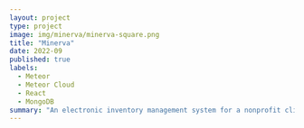 ```yaml
---
layout: project
type: project
image: img/minerva/minerva-square.png
title: "Minerva"
date: 2022-09
published: true
labels:
  - Meteor
  - Meteor Cloud
  - React
  - MongoDB
summary: "An electronic inventory management system for a nonprofit clinic."
---
```


